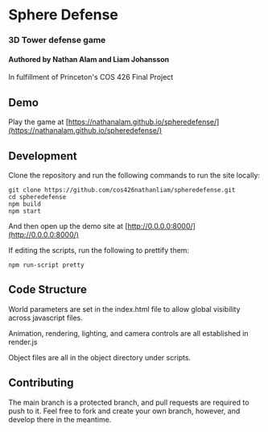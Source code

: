 # Sphere Defense
### 3D Tower defense game

#### Authored by Nathan Alam and Liam Johansson
In fulfillment of Princeton's COS 426 Final Project

## Demo
Play the game at [https://nathanalam.github.io/spheredefense/](https://nathanalam.github.io/spheredefense/)

## Development
Clone the repository and run the following commands to run the site locally:
```
git clone https://github.com/cos426nathanliam/spheredefense.git
cd spheredefense
npm build
npm start
```
And then open up the demo site at [http://0.0.0.0:8000/](http://0.0.0.0:8000/)

If editing the scripts, run the following to prettify them:
```
npm run-script pretty
```

## Code Structure
World parameters are set in the index.html file to allow global visibility across javascript files.

Animation, rendering, lighting, and camera controls are all established in render.js

Object files are all in the object directory under scripts.

## Contributing
The main branch is a protected branch, and pull requests are required to push to it.
Feel free to fork and create your own branch, however, and develop there in the meantime.
